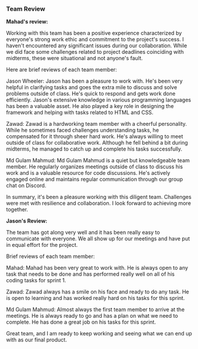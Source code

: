 ### Team Review

**Mahad's review:**

Working with this team has been a positive experience characterized by everyone's strong work ethic and commitment to the project's success. I haven't encountered any significant issues during our collaboration. While we did face some challenges related to project deadlines coinciding with midterms, these were situational and not anyone's fault.

Here are brief reviews of each team member:

Jason Wheeler:
Jason has been a pleasure to work with. He's been very helpful in clarifying tasks and goes the extra mile to discuss and solve problems outside of class. He's quick to respond and gets work done efficiently. Jason's extensive knowledge in various programming languages has been a valuable asset. He also played a key role in designing the framework and helping with tasks related to HTML and CSS.

Zawad:
Zawad is a hardworking team member with a cheerful personality. While he sometimes faced challenges understanding tasks, he compensated for it through sheer hard work. He's always willing to meet outside of class for collaborative work. Although he fell behind a bit during midterms, he managed to catch up and complete his tasks successfully.

Md Gulam Mahmud:
Md Gulam Mahmud is a quiet but knowledgeable team member. He regularly organizes meetings outside of class to discuss his work and is a valuable resource for code discussions. He's actively engaged online and maintains regular communication through our group chat on Discord.

In summary, it's been a pleasure working with this diligent team. Challenges were met with resilience and collaboration. I look forward to achieving more together.

**Jason's Review:**

The team has got along very well and it has been really easy to communicate with everyone. We all show up for our meetings and have put in equal effort for the project.

Brief reviews of each team member:

Mahad:
Mahad has been very great to work with. He is always open to any task that needs to be done and has performed really well on all of his coding tasks for sprint 1.

Zawad:
Zawad always has a smile on his face and ready to do any task. He is open to learning and has worked really hard on his tasks for this sprint.

Md Gulam Mahmud:
Almost always the first team member to arrive at the meetings. He is always ready to go and has a plan on what we need to complete. He has done a great job on his tasks for this sprint.

Great team, and I am ready to keep working and seeing what we can end up with as our final product.